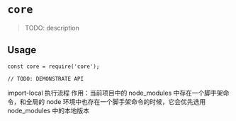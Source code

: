 # `core`

> TODO: description

## Usage

```
const core = require('core');

// TODO: DEMONSTRATE API
```
import-local 执行流程
作用：当前项目中的 node_modules 中存在一个脚手架命令，和全局的 node 环境中也存在一个脚手架命令的时候，它会优先选用 node_modules 中的本地版本